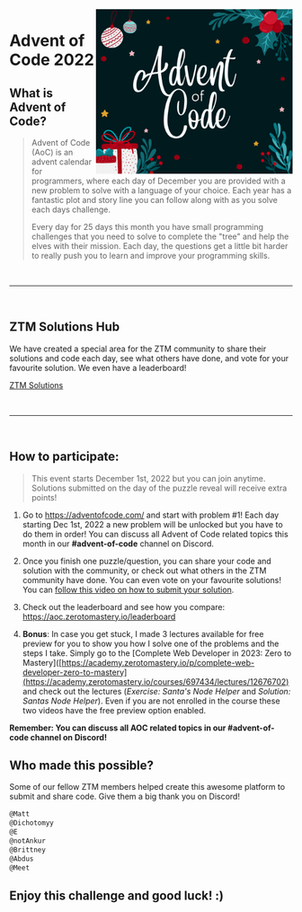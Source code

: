 <img src="/advent.png" width="350" align="right" />

# Advent of Code 2022

## What is Advent of Code?

> Advent of Code (AoC) is an advent calendar for programmers, where each day of December you are provided with a new problem to solve with a language of your choice. Each year has a fantastic plot and story line you can follow along with as you solve each days challenge.
>
> Every day for 25 days this month you have small programming challenges that you need to solve to complete the "tree" and help the elves with their mission. Each day, the questions get a little bit harder to really push you to learn and improve your programming skills.

<br />

---

<br />

## ZTM Solutions Hub

We have created a special area for the ZTM community to share their solutions and code each day, see what others have done, and vote for your favourite solution. We even have a leaderboard!

[ZTM Solutions](https://aoc.zerotomastery.io)

<br />

---

<br />

## How to participate:

> This event starts December 1st, 2022 but you can join anytime. Solutions submitted on the day of the puzzle reveal will receive extra points!

1. Go to https://adventofcode.com/ and start with problem #1! Each day starting Dec 1st, 2022 a new problem will be unlocked but you have to do them in order! You can discuss all Advent of Code related topics this month in our **#advent-of-code** channel on Discord. 

2. Once you finish one puzzle/question, you can share your code and solution with the community, or check out what others in the ZTM community have done. You can even vote on your favourite solutions! You can [follow this video on how to submit your solution](https://www.loom.com/share/7310b6e83bcc4922b25023b62d173611).
3. Check out the leaderboard and see how you compare: https://aoc.zerotomastery.io/leaderboard
4. **Bonus**: In case you get stuck, I made 3 lectures available for free preview for you to show you how I solve one of the problems and the steps I take. Simply go to the [Complete Web Developer in 2023: Zero to Mastery]([https://academy.zerotomastery.io/p/complete-web-developer-zero-to-mastery](https://academy.zerotomastery.io/courses/697434/lectures/12676702) and check out the lectures (_Exercise: Santa's Node Helper_ and _Solution: Santas Node Helper_). Even if you are not enrolled in the course these two videos have the free preview option enabled.

**Remember: You can discuss all AOC related topics in our #advent-of-code channel on Discord!**

## Who made this possible?

Some of our fellow ZTM members helped create this awesome platform to submit and share code. Give them a big thank you on Discord!

```
@Matt
@Dichotomyy
@E
@notAnkur
@Brittney
@Abdus
@Meet
```

## Enjoy this challenge and good luck! :)
